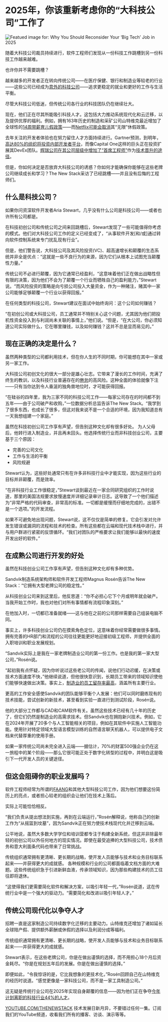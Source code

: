 # 2025年，你该重新考虑你的“大科技公司”工作了

![Featued image for: Why You Should Reconsider Your ‘Big Tech’ Job in 2025](https://cdn.thenewstack.io/media/2025/01/e334e0b6-rethink-big-tech-job-1024x576.jpg)

随着大科技公司裁员持续进行，软件工程师们发现从一份科技工作跳槽到另一份科技工作越来越难。

也许你并不需要跳槽？

越来越多的开发者正在转向传统公司——在医疗保健、银行和制造业等较老的行业——这些公司已经成为[意外的科技公司](https://thenewstack.io/finally-platform-engineering-for-enterprise-cloud-migration/)——追求更稳定的就业和更好的工作与生活平衡。

尽管大科技公司低迷，但传统公司各行业的科技团队仍在继续壮大。

现在，他们正在尽其所能吸引科技人才。这包括大力推动系统现代化和云迁移，以及提供优厚的福利。例如，拥有163年历史的制造和采矿公司山特维克最近增加了全球性的[14周带薪育儿假政策](https://www.home.sandvik/en/stories/articles/2024/10/global-paid-parental-leave-at-sandvik/?utm_medium=native&utm_source=thenewstack&utm_campaign=babybonding)——而[Netflix可能会取消](https://www.shrm.org/topics-tools/news/benefits-compensation/report--netflix-scaling-back-generous-paid-parental-leave-policy)其“无限”休假政策。

去年关注的开发者体验也在努力留住人才方面持续进行。Gartner预测，到明年，[高达80%的组织将投资内部开发者平台](https://www.gartner.com/en/infrastructure-and-it-operations-leaders/topics/platform-engineering)，而像Capital One这样的巨头正在投资扩展其DevEx团队。[辉瑞公司在其公司层级中增加了“首席工程师”](https://thenewstack.io/devex-success-how-pfizer-scaled-to-1000-engineers/)作为[技术晋升的途径](https://thenewstack.io/tech-works-how-to-get-promoted-without-becoming-a-manager/)。

但是，你如何决定是否放弃大科技公司的诱惑？你如何才能确保你能够在这些老牌公司继续成长和学习？The New Stack采访了已经跳槽——并且没有后悔的工程师们。

## 什么是科技公司？

如果你问资深软件开发者Aria Stewart，几乎没有什么公司是科技公司——或者也许所有公司都是。

在科技初创公司和传统公司之间来回跳槽后，Stewart发现了一些可能值得你考虑的模式。他们对大科技公司工作的定义已经变成了，“从事软件开发[和/或]通过转向软件控制系统来专门扰乱现有行业”。

但是，他们警告说，大科技公司及其风险投资(VC)、超高速增长和颠覆的生态系统并非全是优点：“这就是一些不良行为的来源，因为它们从根本上试图充当颠覆性力量。”

传统公司不必进行颠覆，因为它通常已经盈利，“这意味着他们正在做出战略性但有限的决策，因为他们不会为了颠覆一个行业而牺牲自己的盈利能力，”Stewart说。“而风险投资的策略是向亏损公司投入大量资金，作为一种赌注，赌其中一家公司能够足够颠覆一个行业以获得回报。”

在任何类型的科技公司，Stewart建议在面试中始终询问：这个公司如何赚钱？

“在初创公司或大科技公司，员工通常并不特别关心这个问题，尤其因为他们把投机性资金投入到与利润尚未关联的事情上，”他们说。“但是，“在大公司，你必须知道公司实际做什么，它在哪里赚钱，以及如何赚钱？这并不总是显而易见的。”

## 现在正确的决定是什么？

虽然两种类型的公司都利用技术，但在你人生的不同时期，你可能想在其中一家或另一家工作。

大科技公司初创文化的很大一部分是雄心壮志。它带来了漫长的工作时间，充满了终生的教训，以及科技行业普遍存在的[倦怠](https://thenewstack.io/engineering-managers-in-2024-burnout-and-more-duties/)的高风险。这种全面的体验就像下注——只有当你达到令人垂涎的独角兽地位时，才可能获得回报。

“在硅谷的四年里，我为三家不同的科技公司工作——每家公司存在的时间都不到五年——由于公司破产和收购，”一位数据分析总监告诉The New Stack。“我学到了很多东西，也成长了很多，但这对我来说不是一个合适的环境，因为我知道总有一天我想组建一个家庭。”

虽然在科技初创公司工作享有声望，但告别这种文化却有很多好处。
为人父母后，他转行进入制造业，并且再未回头。他选择传统行业而非科技创业公司，主要基于三个原因：

- 完善的公司文化
- 工作与生活的平衡
- 风险规避

Stewart认为，这些好处通常只有在许多非科技行业中才能实现，因为这些行业的目标并非颠覆，而是效率。

“在非科技行业工作很稳定，”Stewart谈到最近在一家合同研究组织的工作时说道，那里的美国法规要求放慢速度并详细记录审计日志。这导致了一个他们描述为“非常严格的代码审查，非常高的标准。一切都是缓慢而仔细地完成的，出错不是一个选项。”的开发流程。

如果不可避免地出现问题，Stewart说，这不仅仅是简单的修复。它会引发对允许发生错误或漏洞的流程和技术的检查。所有这些都在云端和现代技术栈中进行，并与用户群进行紧密的反馈循环。“我们对团队的严格要求让我们能够以最快的速度开发出好的软件。”


## 在成熟公司进行开发的好处

虽然在科技创业公司工作享有声望，但告别这种文化却有多种优势。

Sandvik制造系统架构师和软件开发工程师Magnus Rosén告诉The New Stack：“它拥有大型老牌公司的稳定性。”

从科技创业公司来到这里后，他反思道：“你不必担心它下个月或明年就会破产。当我开始工作时，我也对他们对所有事情都有流程印象深刻。”

在他加入时，一切都已准备就绪——这与他在之前的公司那样需要自己组装电脑不同。

事实上，许多科技创业公司仍在摸索角色定位，这意味着你经常需要做很多事情。拥有完善的HR部门和流程的公司往往更能更好地迎接初级工程师，并提供全面的入职培训和职业发展规划。

“Sandvik实际上是我在一家老牌制造业公司的第一份工作。也是我的第一家大型公司，”Rosén说。

“起初我有点怀疑，因为你听说过这些老公司的传闻，说他们行动迟缓，在决策或技术方面速度不快，”他继续说道，但他很快意识到，长期员工带来的领域知识使他们能够快速做出决策。事实上，[制造业的员工留存率最高](https://www.vestd.com/blog/employee-retention-report-2024)，涵盖所有主要行业。

更高的工作安全感使Sandvik的团队能够平衡个人发展：他们可以同时磨练现有的技术技能，尝试创新的新技术，甚至看到实验一直进行到测试阶段，Rosén说。

他的大部分工作都与CAD和CAM软件有关。虽然这些技术已经有几十年的历史了，但它们仍然是制造业的高需求技术。但Sandvik也在拥抱新兴技术。例如，它在2024年开展了20多个与人工智能相关的项目，例如在其软件中实施人工智能功能。使用针对特定领域大型语言模型训练的自然语言聊天机器人，可以提供电子文档来代替厚重的使用手册。

如果一家传统公司尚未完全进入云端——据估计，70%的财富500强企业仍在这一旅程中的某个阶段——那么它很可能正处于数字化转型的过程中，并明白这是吸引下一代开发人员的关键途径。


## 但这会阻碍你的职业发展吗？

软件工程师经常为所谓的[FAANG](https://thenewstack.io/more-data-engineers-crave-faang-jobs/)和其他大型科技公司工作，因为他们想要这份简历上的亮点，或者担心较老的组织会让他们在技术上落后。

实际上可能恰恰相反。

“我们负责从提出想法到实施，再到在云端运行，”Rosén解释说，他称自己的创新工作为“从摇篮到坟墓”，因为Sandvik正在努力使技术栈现代化并迁移到云端。

公平地说，虽然大多数大学学位和培训营都专注于构建全新系统，但这并非除最年轻的初创公司以外任何地方的现实情况。即使在最受追捧的大型科技公司，技术债务和意大利面条代码也带来了日常挑战。

传统组织通常拥有更清晰、更长期的战略，使开发人员能够与技术和业务目标联系起来——并获得更大的成就感。
各种规模和行业的公司都面临着文档方面的大难题。这些传统组织急于引进新鲜血液，传承领域知识，因为那些构建技术的员工往往即将退休。

“这使得我们更需要简化软件和解决方案，以吸引年轻一代，”Rosén说道，这在传统行业中是一个强大的驱动力。“需要简化和改进以吸引年轻人才。”

## 传统公司现代化以争夺人才

招聘一直是这家制造公司持续数字化迁移的主要动力。山特维克还增加了诸如延长全球陪产假、提供额外薪酬或休假的选择以及利润分成等福利。

传统组织通常拥有更清晰、更长期的战略，使开发人员能够与技术和业务目标联系起来——并获得更大的成就感。

Stewart表示，在这些老牌公司，你是在做出谨慎的选择，而不用担心18个月后资金耗尽。“你是在规划五年后的发展。你是在做出谨慎的选择。”

即便如此，“令我惊讶的是，它比我想象的更技术化，”Rosén回顾自己在山特维克的经历时说道。“感觉更像是一家科技公司，而不是一家工具制造公司。”

这无疑是传统行业公司在2025年实现自身颠覆的信息——因为他们正在争夺[今年计划离职的科技行业44%的人才](https://www.harveynash.co.uk/research-whitepapers/global-tech-talent-and-salary-report)。

[YOUTUBE.COM/THENEWSTACK](https://youtube.com/thenewstack?sub_confirmation=1)
技术发展日新月异，不要错过任何一集。订阅我们的YouTube频道，收看我们所有的播客、访谈、演示等等。